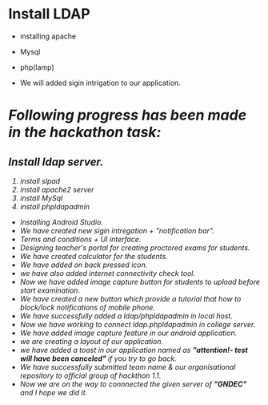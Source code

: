
# Install LDAP
- installing apache
- Mysql
- php(lamp)

- We will added sigin intrigation to our application.

# <i>Following progress has been made in the hackathon task:
  
 <h2> Install ldap server.</h2>
 
 1. install slpad
  2. install apache2 server
  3. install MySql
  4. install phpldapadmin
  
- Installing Android Studio. 
- We have created new sigin intregation + "notification bar".
- Terms and conditions + UI interface. 
- Designing teacher's portal for creating proctored exams for students.
- We have created calculator for the students. 
- We have added on back pressed icon.
- we have also added internet connectivity check tool.
- Now we have added image capture button for students to upload before start examination.
- We have created a new button which provide a tutorial that how to block/lock notifications of mobile phone.
- We have successfully added a ldap/phpldapadmin in local host.
- Now we have working to connect ldap.phpldapadmin in college server.
- We have added image capture feature in our android application.
- we are creating a layout of our application.
- we have added a toast in our application named as <b> "attention!- test will have been canceled" </b>if you try to go back.
- We have successfully submitted team name & our organisational repository to official group of hackthon 1.1.
- Now we are on the way to connnected the given server of <b> "GNDEC" </b> and I hope we did it.  
